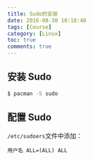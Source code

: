 ```yaml
---
title: Sudo的安装
date: 2016-08-30 10:18:40
tags: [Course]
category: [Linux]
toc: true
comments: true
---
```

## 安装 Sudo
```bash
$ pacman -S sudo
```

<!--more-->
## 配置 Sudo
`/etc/sudoers`文件中添加：
```
用户名 ALL=(ALL) ALL
```

